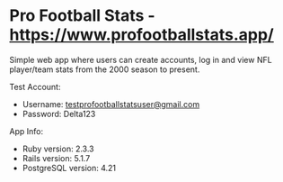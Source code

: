 # Pro Football Stats - https://www.profootballstats.app/

Simple web app where users can create accounts, log in and view NFL player/team stats from the 2000 season to present.

Test Account:
* Username: testprofootballstatsuser@gmail.com
* Password: Delta123

App Info:
* Ruby version: 2.3.3
* Rails version: 5.1.7
* PostgreSQL version: 4.21
